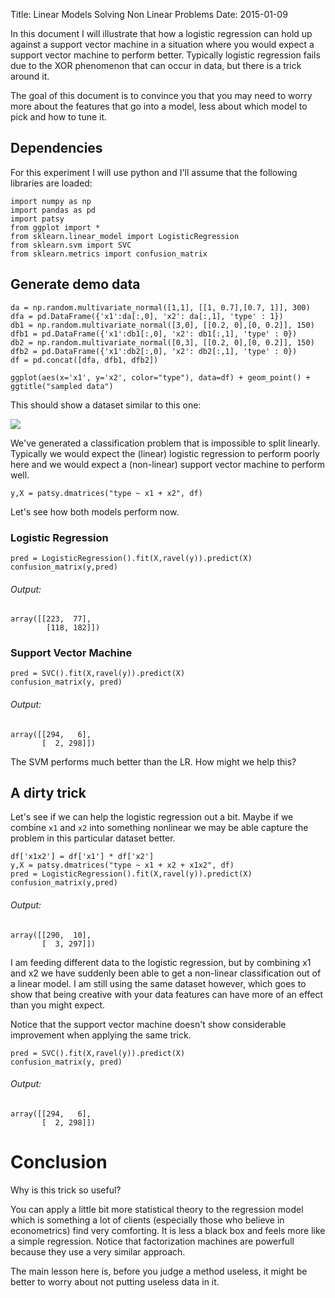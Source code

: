 Title: Linear Models Solving Non Linear Problems
Date: 2015-01-09

In this document I will illustrate that how a logistic regression can hold up against a support vector machine in a situation where you would expect a support vector machine to perform better. Typically logistic regression fails due to the XOR phenomenon that can occur in data, but there is a trick around it.

The goal of this document is to convince you that you may need to worry more about the features that go into a model, less about which model to pick and how to tune it.

## Dependencies 

For this experiment I will use python and I'll assume that the following libraries are loaded: 

	import numpy as np 
	import pandas as pd
	import patsy 
	from ggplot import * 
	from sklearn.linear_model import LogisticRegression
	from sklearn.svm import SVC
	from sklearn.metrics import confusion_matrix

## Generate demo data 

	da = np.random.multivariate_normal([1,1], [[1, 0.7],[0.7, 1]], 300)
	dfa = pd.DataFrame({'x1':da[:,0], 'x2': da[:,1], 'type' : 1})
	db1 = np.random.multivariate_normal([3,0], [[0.2, 0],[0, 0.2]], 150)
	dfb1 = pd.DataFrame({'x1':db1[:,0], 'x2': db1[:,1], 'type' : 0})
	db2 = np.random.multivariate_normal([0,3], [[0.2, 0],[0, 0.2]], 150)
	dfb2 = pd.DataFrame({'x1':db2[:,0], 'x2': db2[:,1], 'type' : 0})
	df = pd.concat([dfa, dfb1, dfb2])

	ggplot(aes(x='x1', y='x2', color="type"), data=df) + geom_point() + ggtitle("sampled data")

This should show a dataset similar to this one: 

![](/theme/images/non-linear-data.png)

We've generated a classification problem that is impossible to split linearly. Typically we would expect the (linear) logistic regression to perform poorly here and we would expect a (non-linear) support vector machine to perform well.

	y,X = patsy.dmatrices("type ~ x1 + x2", df)

Let's see how both models perform now. 

### Logistic Regression

	pred = LogisticRegression().fit(X,ravel(y)).predict(X)
	confusion_matrix(y,pred)

###### Output: 

	array([[223,  77],
       		[118, 182]])

### Support Vector Machine


	pred = SVC().fit(X,ravel(y)).predict(X)
	confusion_matrix(y, pred)

###### Output: 

	array([[294,   6],
	       [  2, 298]])

The SVM performs much better than the LR. How might we help this? 

## A dirty trick 

Let's see if we can help the logistic regression out a bit. Maybe if we combine `x1` and `x2` into something nonlinear we may be able capture the problem in this particular dataset better. 

	df['x1x2'] = df['x1'] * df['x2']
    y,X = patsy.dmatrices("type ~ x1 + x2 + x1x2", df)
    pred = LogisticRegression().fit(X,ravel(y)).predict(X)
    confusion_matrix(y,pred)

###### Output: 

    array([[290,  10],
           [  3, 297]])
       
I am feeding different data to the logistic regression, but by combining x1 and x2 we have suddenly been able to get a non-linear classification out of a linear model. I am still using the same dataset however, which goes to show that being creative with your data features can have more of an effect than you might expect.

Notice that the support vector machine doesn't show considerable improvement when applying the same trick.

    pred = SVC().fit(X,ravel(y)).predict(X)
    confusion_matrix(y, pred)
    
###### Output: 

    array([[294,   6], 
           [  2, 298]])

# Conclusion

Why is this trick so useful?

You can apply a little bit more statistical theory to the regression model which is something a lot of clients (especially those who believe in econometrics) find very comforting. It is less a black box and feels more like a simple regression. Notice that factorization machines are powerfull because they use a very similar approach.

The main lesson here is, before you judge a method useless, it might be better to worry about not putting useless data in it.
